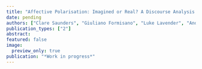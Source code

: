 ```yaml
---
title: "Affective Polarisation: Imagined or Real? A Discourse Analysis of the Debate About Bovine TB and Badger Culling (Working Paper)"
date: pending
authors: ["Clare Saunders", "Giuliano Formisano", "Luke Lavender", "Andrew Palmer"]
publication_types: ["2"]
abstract: 
featured: false
image:
  preview_only: true
publication: "*Work in progress*"
---
```


